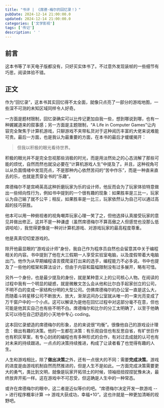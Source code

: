 ```yaml
---
title: "书评 | 《席德·梅尔的回忆录！》"
pubDate: 2024-12-14 21:00:00.0
updated: 2024-12-14 21:00:00.0
categories: ['文学影视']
tags: ['传记']
description: ' '
---
```

## 前言

这本书等了半天电子版都没有，只好买实体书了。不过意外发现装帧的一些细节有巧思，阅读体验不错。

## 正文

作为“回忆录”，这本书其实回忆得不太全面，就像只点亮了一部分的游戏地图，一些深不可测的未知区域同样令人好奇。

一方面是题材限制，回忆录确实可以比传记更加自我一些，想到哪说到哪，也有一种娓娓道来的叙事感；另一方面是主题限制，“A Life in Computer Games”让内容完全聚焦于计算机游戏，只聊游戏不夹带私货对于这种阅历丰富的大佬来说难能可贵。最后一方面，也是我认为最重要的方面，在本书的最后才缓缓揭开：

> 但我以积极的眼光看待世界。

积极的眼光并不是完全忽视那些消极的时光，而是用淡然处之的心态消解了那些可能的烦忧，自然而然也就没必要在“计算机游戏人生”中提及了。并且，这种视角可以从负面情绪中发现亮点，不是那种内心依然苦闷的“苦中作乐”，而是一种直来直去的乐，也就是贯穿全书的“乐趣”。

席德梅尔不是宫崎英高这种折磨玩家为乐的设计师，他反而会为了玩家体验特意做出一些倾向性行为，例如书中提到的一个很有趣的现象：如果胜率是三比一，玩家认为自己输了就不公平；相反，如果胜率是一比三，玩家依然认为自己可以通过高超的技巧获胜。

他本可以用一种俯视者的视角嘲弄玩家心理一笑了之，但他选择认真接受玩家的意见并做出修正。这并不是一种谦虚（虽然席德梅尔不算高傲之人但感觉也没那么低调哈哈），我觉得更像是一种对计算机游戏、对游戏玩家的最高程度尊重。

他是真真切切爱游戏的。

除开他最显眼的“游戏设计师”身份，我自己作为程序员自然也会留意其中关于编程相关的内容。书中提到了他在大三假期一人享受实验室电脑，以及度假带着大电脑出门。他作为从早期编程语言摸爬滚打出来的选手，编程能力不必多说。书中也提及了一些他的框架和算法设计，但由于内容和篇幅限制没有过多展开，略有可惜。

另外一个身份，也是最少提及的身份，就是某种意义上的公司核心人物。在阅读的过程中我有一个明显的疑惑，就是微散文怎么会从他和比尔白手起家创立的公司，不明不白的变成一家结构分明的大型公司。仿佛席德梅尔的办公室一直是这么大，而随着斗转星移公司不断放大、放大，渐渐这间办公室就从唯一的一束光亮变成了万千窗户中的一个小点。这可以解读为是他在回忆过程中对这部分毫不在意，但也可能是他其实自己也有些不明不白。席德梅尔和比尔的分工太明确了，以至于他确实可以待在自己舒适的小天地中专心 coding。

这本回忆录塑造的席德梅尔的形象，总的来说很“均衡”。很像他自己的游戏设计理念：做出有趣的决策。他的一生都在决策：有乐观自信也有反思自省，有旷世巨作也有积灰草案，有专心封闭的编程也有多种形式的合作，有对过去成就的认可也有对未来的持续跟进。一点点的决策持续推进，构成了让读者看了也觉得有趣的人生。

人生和游戏相比，除了**做出决策**之外，还有一点很大的不同：需要**完成决策**。游戏的进度是由游戏机制自然而然推进的，但是人生不是如此。一方面完成决策需要更大的勇气，类比到文明，就像是玩家开拓领土的时候，领袖扭扭捏捏犹豫未决，最终放弃开拓一样。这在游戏中不可忍受，但这确是人生中的一种常态。

或许在席德梅尔的眼中，这二者是近似等价的吧。“席德梅尔决定开发一款游戏 --> 进行程序概率计算 --> 游戏大获成功，幸福+10”。这也许就是一种更加清晰的视野吧。
